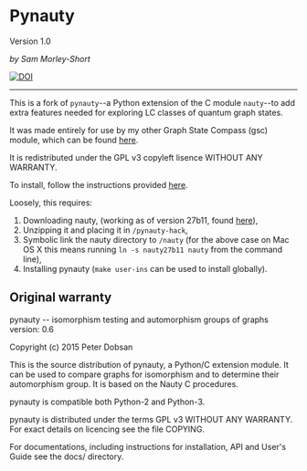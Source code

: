 # Pynauty

Version 1.0

*by Sam Morley-Short*

[![DOI](https://zenodo.org/badge/DOI/10.5281/zenodo.2582612.svg)](https://doi.org/10.5281/zenodo.2582612)

----

This is a fork of `pynauty`--a Python extension of the C module `nauty`--to add extra features needed for exploring LC classes of quantum graph states.

It was made entirely for use by my other Graph State Compass (gsc) module, which can be found [here](https://github.com/sammorley-short/gsc).

It is redistributed under the GPL v3 copyleft lisence WITHOUT ANY WARRANTY.

To install, follow the instructions provided [here](https://web.cs.dal.ca/~peter/software/pynauty/html/install.html).

Loosely, this requires:

1. Downloading nauty, (working as of version 27b11, found [here](http://users.cecs.anu.edu.au/~bdm/nauty/nauty27b11.tar.gz)),
2. Unzipping it and placing it in `/pynauty-hack`,
3. Symbolic link the nauty directory to `/nauty` (for the above case on Mac OS X this means running `ln -s nauty27b11 nauty` from the command line),
4. Installing pynauty (`make user-ins` can be used to install globally).

## Original warranty

pynauty  --  isomorphism testing and automorphism groups of graphs
version: 0.6

Copyright (c) 2015 Peter Dobsan

This is the source distribution of pynauty, a Python/C extension module.
It can be used to compare graphs for isomorphism and to determine their
automorphism group. It is based on the Nauty C procedures.

pynauty is compatible both Python-2 and Python-3.

pynauty is distributed under the terms GPL v3 WITHOUT ANY WARRANTY.
For exact details on licencing see the file COPYING.

For documentations, including instructions for  installation, API and
User's Guide see the docs/ directory.

